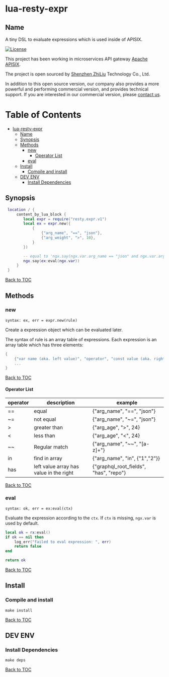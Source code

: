 # lua-resty-expr

## Name

A tiny DSL to evaluate expressions which is used inside of APISIX.

[![License](https://img.shields.io/badge/License-Apache%202.0-blue.svg)](https://github.com/api7/lua-resty-expr/blob/main/LICENSE)

This project has been working in microservices API gateway [Apache APISIX](https://github.com/apache/incubator-apisix).

The project is open sourced by [Shenzhen ZhiLiu](https://www.apiseven.com/) Technology Co., Ltd.

In addition to this open source version, our company also provides a more powerful and performing commercial version, and provides technical support. If you are interested in our commercial version, please [contact us](https://www.apiseven.com/).

Table of Contents
=================

* [lua-resty-expr](#lua-resty-expr)
    * [Name](#name)
    * [Synopsis](#synopsis)
    * [Methods](#methods)
        * [new](#new)
            * [Operator List](#operator-list)
        * [eval](#eval)
    * [Install](#install)
        * [Compile and install](#compile-and-install)
    * [DEV ENV](#dev-env)
        * [Install Dependencies](#install-dependencies)

## Synopsis

```lua
 location / {
     content_by_lua_block {
        local expr = require("resty.expr.v1")
        local ex = expr.new({
            {
                {"arg_name", "==", "json"},
                {"arg_weight", ">", 10},
            }
        })

        -- equal to 'ngx.say(ngx.var.arg_name == "json" and ngx.var.arg_weight > 10)'
        ngx.say(ex:eval(ngx.var))
     }
 }
```

[Back to TOC](#table-of-contents)

## Methods

### new

`syntax: ex, err = expr.new(rule)`

Create a expression object which can be evaluated later.

The syntax of rule is an array table of expressions.
Each expression is an array table which has three elements:
```lua
{
    {"var name (aka. left value)", "operator", "const value (aka. right value)"},
    ...
}
```

[Back to TOC](#table-of-contents)

#### Operator List

|operator|description|example|
|--------|-----------|-------|
|==      |equal      |{"arg_name", "==", "json"}|
|~=      |not equal  |{"arg_name", "~=", "json"}|
|>       |greater than|{"arg_age", ">", 24}|
|<       |less than  |{"arg_age", "<", 24}|
|~~      |Regular match|{"arg_name", "~~", "[a-z]+"}|
|in      |find in array|{"arg_name", "in", {"1","2"}}|
|has     |left value array has value in the right |{"graphql_root_fields", "has", "repo"}|

[Back to TOC](#table-of-contents)

### eval

`syntax: ok, err = ex:eval(ctx)`

Evaluate the expression according to the `ctx`. If `ctx` is missing, `ngx.var` is used by default.

```lua
local ok = rx:eval()
if ok == nil then
    log_err("failed to eval expression: ", err)
    return false
end

return ok
```

[Back to TOC](#table-of-contents)

## Install

### Compile and install

```shell
make install
```

[Back to TOC](#table-of-contents)

## DEV ENV

### Install Dependencies

```shell
make deps
```
[Back to TOC](#table-of-contents)

